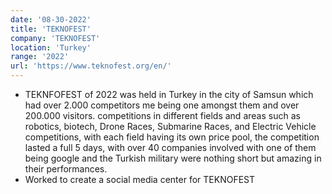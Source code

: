 ```yaml
---
date: '08-30-2022'
title: 'TEKNOFEST'
company: 'TEKNOFEST'
location: 'Turkey'
range: '2022'
url: 'https://www.teknofest.org/en/'
---
```


- TEKNFOFEST of 2022 was held in Turkey in the city of Samsun which had over 2.000 competitors me being one amongst them and over 200.000 visitors. competitions in different fields and areas such as robotics, biotech, Drone Races, Submarine Races, and Electric Vehicle competitions, with each field having its own price pool, the competition lasted a full 5 days, with over 40 companies involved with one of them being google and the Turkish military were nothing short but amazing in their performances.
- Worked to create a social media center for TEKNOFEST
 
